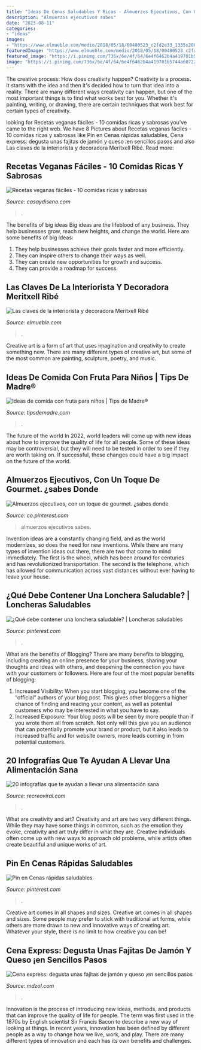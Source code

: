 ```yaml
---
title: "Ideas De Cenas Saludables Y Ricas - Almuerzos Ejecutivos, Con Un Toque De Gourmet. ¿sabes Donde"
description: "Almuerzos ejecutivos sabes"
date: "2023-08-11"
categories:
- "ideas"
images:
- "https://www.elmueble.com/medio/2018/05/18/00480523_c2fd2e33_1335x2000.jpg"
featuredImage: "https://www.elmueble.com/medio/2018/05/18/00480523_c2fd2e33_1335x2000.jpg"
featured_image: "https://i.pinimg.com/736x/6e/4f/64/6e4f6462b4a419701b5744a60722631f.jpg"
image: "https://i.pinimg.com/736x/6e/4f/64/6e4f6462b4a419701b5744a60722631f.jpg"
---
```



The creative process: How does creativity happen?
Creativity is a process. It starts with the idea and then it's decided how to turn that idea into a reality. There are many different ways creativity can happen, but one of the most important things is to find what works best for you. Whether it's painting, writing, or drawing, there are certain techniques that work best for certain types of creativity.

	

		
looking for Recetas veganas fáciles - 10 comidas ricas y sabrosas you've came to the right web. We have 8 Pictures about Recetas veganas fáciles - 10 comidas ricas y sabrosas like Pin en Cenas rápidas saludables, Cena express: degusta unas fajitas de jamón y queso ¡en sencillos pasos and also Las claves de la interiorista y decoradora Meritxell Ribé. Read more:
		
    
## Recetas Veganas Fáciles - 10 Comidas Ricas Y Sabrosas

<img loading=lazy src="https://casaydiseno.com/wp-content/uploads/2017/03/recetas-veganas-faciles-estilo-vida-sano-720x480.jpg" onerror="this.onerror=null;this.src='https://tse4.mm.bing.net/th?id=OIP.NKBQqyMV2iAmgTMr4ybuBAHaE8&amp;pid=15.1';" alt="Recetas veganas fáciles - 10 comidas ricas y sabrosas">

_Source: casaydiseno.com_

>. 

	

The benefits of big ideas
Big ideas are the lifeblood of any business. They help businesses grow, reach new heights, and change the world. Here are some benefits of big ideas:
1. They help businesses achieve their goals faster and more efficiently.
2. They can inspire others to change their ways as well.
3. They can create new opportunities for growth and success.
4. They can provide a roadmap for success.

    
## Las Claves De La Interiorista Y Decoradora Meritxell Ribé

<img loading=lazy src="https://www.elmueble.com/medio/2018/05/18/00480523_c2fd2e33_1335x2000.jpg" onerror="this.onerror=null;this.src='https://tse3.mm.bing.net/th?id=OIP.ab5VlVoNAXBHwkcTrcvigwHaLG&amp;pid=15.1';" alt="Las claves de la interiorista y decoradora Meritxell Ribé">

_Source: elmueble.com_

>. 

	

Creative art is a form of art that uses imagination and creativity to create something new. There are many different types of creative art, but some of the most common are painting, sculpture, poetry, and music.

    
## Ideas De Comida Con Fruta Para Niños | Tips De Madre®

<img loading=lazy src="https://tipsdemadre.com/wp-content/uploads/2018/06/kiwi-tortugas-comida.jpg" onerror="this.onerror=null;this.src='https://tse1.mm.bing.net/th?id=OIP.nhZs-1hp_pnqiT84Ca-ZogHaHa&amp;pid=15.1';" alt="Ideas de comida con fruta para niños | Tips de Madre®">

_Source: tipsdemadre.com_

>. 

	

The future of the world
In 2022, world leaders will come up with new ideas about how to improve the quality of life for all people. Some of these ideas may be controversial, but they will need to be tested in order to see if they are worth taking on. If successful, these changes could have a big impact on the future of the world.

    
## Almuerzos Ejecutivos, Con Un Toque De Gourmet. ¿sabes Donde

<img loading=lazy src="https://i.pinimg.com/736x/20/31/c4/2031c4974e6cd968ef94fa66fc76bfdd--box-gourmet.jpg" onerror="this.onerror=null;this.src='https://tse1.mm.bing.net/th?id=OIP.UK_9ZJtL3WIlRX8uN8jr-QHaFj&amp;pid=15.1';" alt="Almuerzos ejecutivos, con un toque de gourmet. ¿sabes donde">

_Source: co.pinterest.com_

>almuerzos ejecutivos sabes. 

	

Invention ideas are a constantly changing field, and as the world modernizes, so does the need for new inventions. While there are many types of invention ideas out there, there are two that come to mind immediately. The first is the wheel, which has been around for centuries and has revolutionized transportation. The second is the telephone, which has allowed for communication across vast distances without ever having to leave your house.

    
## ¿Qué Debe Contener Una Lonchera Saludable? | Loncheras Saludables

<img loading=lazy src="https://i.pinimg.com/736x/78/cc/f4/78ccf4189c994bf00c5fe9eaca329f92--menu-infantil-scholl.jpg" onerror="this.onerror=null;this.src='https://tse4.mm.bing.net/th?id=OIP.30WWomb3YTvZBYwf7Xy5VgHaKW&amp;pid=15.1';" alt="¿Qué debe contener una lonchera saludable? | Loncheras saludables">

_Source: pinterest.com_

>. 

	

What are the benefits of Blogging?
There are many benefits to blogging, including creating an online presence for your business, sharing your thoughts and ideas with others, and deepening the connection you have with your customers or followers. Here are four of the most popular benefits of blogging: 
1. Increased Visibility: When you start blogging, you become one of the “official” authors of your blog post. This gives other bloggers a higher chance of finding and reading your content, as well as potential customers who may be interested in what you have to say. 
2. Increased Exposure: Your blog posts will be seen by more people than if you wrote them all from scratch. Not only will this give you an audience that can potentially promote your brand or product, but it also leads to increased traffic and for website owners, more leads coming in from potential customers. 

    
## 20 Infografías Que Te Ayudan A Llevar Una Alimentación Sana

<img loading=lazy src="https://www.recreoviral.com/wp-content/uploads/2017/01/3-6.jpg" onerror="this.onerror=null;this.src='https://tse2.mm.bing.net/th?id=OIP.N_an4UbYr60O9IPWneo6cAHaNk&amp;pid=15.1';" alt="20 infografías que te ayudan a llevar una alimentación sana">

_Source: recreoviral.com_

>. 

	

What are creativity and art?
Creativity and art are two very different things. While they may have some things in common, such as the emotion they evoke, creativity and art truly differ in what they are. Creative individuals often come up with new ways to approach old problems, while artists often create beautiful and unique works of art.

    
## Pin En Cenas Rápidas Saludables

<img loading=lazy src="https://i.pinimg.com/736x/6e/4f/64/6e4f6462b4a419701b5744a60722631f.jpg" onerror="this.onerror=null;this.src='https://tse1.mm.bing.net/th?id=OIP.L5wSnv-_669jyYKdv3HZZAHaLH&amp;pid=15.1';" alt="Pin en Cenas rápidas saludables">

_Source: pinterest.com_

>. 

	

Creative art comes in all shapes and sizes.
Creative art comes in all shapes and sizes. Some people may prefer to stick with traditional art forms, while others are more drawn to new and innovative ways of creating art. Whatever your style, there is no limit to how creative you can be!

    
## Cena Express: Degusta Unas Fajitas De Jamón Y Queso ¡en Sencillos Pasos

<img loading=lazy src="https://www.mdzol.com/u/fotografias/m/2021/1/8/f1280x720-1003726_1135401_5050.jpeg" onerror="this.onerror=null;this.src='https://tse1.mm.bing.net/th?id=OIP.0i-iU6dbRnLeyUWNa-BMowHaEK&amp;pid=15.1';" alt="Cena express: degusta unas fajitas de jamón y queso ¡en sencillos pasos">

_Source: mdzol.com_

>. 

	

Innovation is the process of introducing new ideas, methods, and products that can improve the quality of life for people. The term was first used in the 1870s by English scientist Sir Francis Bacon to describe a new way of looking at things. In recent years, innovation has been defined by different people as a way to change how we live, work, and play. There are many different types of innovation and each has its own benefits and challenges.

